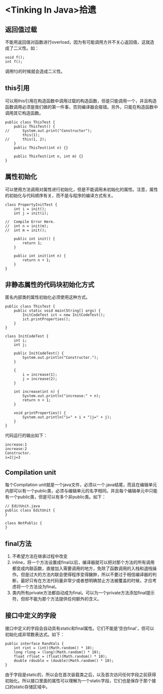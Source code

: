 # &lt;Tinking In Java>拾遗

## 返回值过载
不能用返回值对函数进行overload，因为有可能调用方并不关心返回值，这就造成了二义性。如：
```
void f();
int f();
```
调用f()的时候就会造成二义性。

## this引用
可以用this引用在构造函数中调用过载的构造函数，但是只能调用一个，并且构造函数调用必须是我们做的第一件事，否则编译器会报错。另外，只能在构造函数中调用其它构造函数。
```
public class ThisTest {
	public ThisTest() {
//		System.out.print("Constructor");
		this(1);
//		this(1, 2);
	}
	public ThisTest(int n) {}

	public ThisTest(int n, int m) {}
}
```

## 属性初始化
可以使用方法调用对属性进行初始化，但是不能调用未初始化的属性。注意，属性的初始化与代码顺序有关，而不是与程序的编译方式有关。
```
class PropertyInitTest {
	int i = init();
	int j = init(i);

//  Compile Error Here.
//	int n = init(m);
//	int m = init();

	public int init() {
		return 1;
	}

	public int init(int n) {
		return n + 1;
	}
}
```

## 非静态属性的代码块初始化方式
匿名内部类的属性初始化必须使用这种方式。
```
public class ThisTest {
	public static void main(String[] args) {
		InitCodeTest ict = new InitCodeTest();
		ict.printProperties();
	}
}

class InitCodeTest {
	int i;
	int j;

	public InitCodeTest() {
		System.out.println("Constructor.");
	}

	{
		i = increase(1);
		j = increase(2);
	}

	int increase(int n) {
		System.out.println("increase:" + n);
		return n + 1;
	}

	void printProperties() {
		System.out.println("i=" + i + "|j=" + j);
	}
}
```
代码运行的输出如下：
```
increase:1
increase:2
Constructor.
i=2|j=3
```

## Compilation unit
每个Compilation unit就是一个java文件，必须以一个.java结尾，而且在编辑单元内部可以有一个public类，必须与编辑单元的名字相同。并且每个编辑单元中只能有一个public类，但是可以有多个非public类。如下：
```
// EditUnit.java
public class EditUnit {
}

class NotPublic {
}
```

## final方法
1. 不希望方法在继承过程中改变
2. inline，将一个方法设置成final以后，编译器就可以把对那个方法的所有调用都变成内联函数，直接加入需要调用的地方，免除了函数调用的入栈和退栈操作。但是过大的方法内联会使得程序变得臃肿，所以不要过于相信编译器的判断，最好只有在方法代码量非常少或者想明确禁止方法被覆盖的时候，才应考虑将一个方法设为final。
3. 类内所有private方法都自动成为final。可以为一个private方法添加final提示符，但却不能为那个方法提供任何额外的含义。

## 接口中定义的字段
接口中定义的字段会自动具有static和final属性。它们不能是‘空白final’，但可以初始化成非常数表达式。如下：
```
public interface RandVals {
	int rint = (int)(Math.random() * 10);
	long rlong = (long)(Math.random() * 10);
	float rfloat = (float)(Math.random() * 10);
	double rdouble = (double)(Math.random() * 10);
}
```
由于字段是static的，所以会在首次装载类之后，以及首次访问任何字段之前获得初始化。所以接口里面的属性可以理解为一个static字段，它们也是保存于那个接口的static存储区域中。